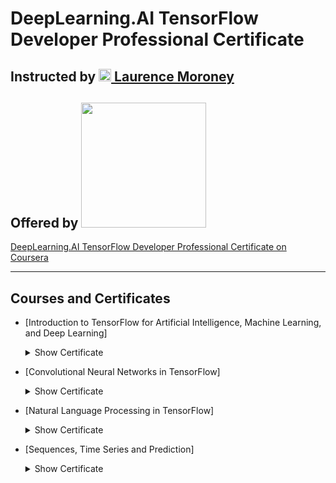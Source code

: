 # DeepLearning.AI TensorFlow Developer Professional Certificate

## Instructed by [<img src="https://github.com/williamcwi/DeepLearning.AI-TensorFlow-Developer-Professional-Certificate/blob/master/misc/img/laurence_moroney.png" width="20"/> Laurence Moroney](https://laurencemoroney.com/about.html)
## Offered by [<img src="https://github.com/williamcwi/DeepLearning.AI-TensorFlow-Developer-Professional-Certificate/blob/master/misc/img/deeplearning_logo.png" width="200"/>](https://www.deeplearning.ai)

[DeepLearning.AI TensorFlow Developer Professional Certificate on Coursera](https://www.coursera.org/professional-certificates/tensorflow-in-practice)

---

## Courses and Certificates
  - [Introduction to TensorFlow for Artificial Intelligence, Machine Learning, and Deep Learning] <details>
    <summary>Show Certificate</summary><p>

      [<img src= />](https://coursera.org/verify/4WL4PB9D583Q)

  </p></details>

  - [Convolutional Neural Networks in TensorFlow] <details>
    <summary>Show Certificate</summary><p>

      [<img src= />](https://coursera.org/verify/PX4BBR47VY5X)

  </p></details>

  - [Natural Language Processing in TensorFlow] <details>
    <summary>Show Certificate</summary><p>

      [<img src= />](https://coursera.org/verify/JCGQ7E93HKX2)

  </p></details>

  - [Sequences, Time Series and Prediction] <details>
    <summary>Show Certificate</summary><p>

      [<img src= />](https://coursera.org/verify/Q4THAWDKPCUL)

  </p></details>
